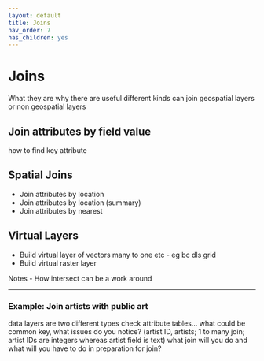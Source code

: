 ```yaml
---
layout: default
title: Joins
nav_order: 7
has_children: yes
---
```

# Joins

What they are why there are useful different kinds
can join geospatial layers or non geospatial layers

## Join attributes by field value
how to find key attribute 


## Spatial Joins
- Join attributes by location
- Join attributes by location (summary)
- Join attributes by nearest


## Virtual Layers
- Build virtual layer of vectors
many to one etc - eg bc dls grid 
- Build virtual raster layer


Notes - How intersect can be a work around



---
### Example: Join artists with public art
data layers are two different types
check attribute tables…
what could be common key, what issues do you notice? (artist ID, artists; 1 to many join; artist IDs are integers whereas artist field is text)
what join will you do and what will you have to do in preparation for join?